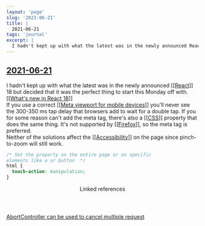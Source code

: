 ```yaml
---
layout: 'page'
slug: '2021-06-21'
title: |
  2021-06-21
tags: 'journal'
excerpt: |
  I hadn't kept up with what the latest was in the newly announced React 18 but decided that it was the perfect thing to start this Monday off with. What's new in React 18
---
```


<h2 class="text-3xl font-semibold mb-4"><a class="rounded-sm focus:outline-none focus:ring-2 focus:ring-offset-2 dark:focus:ring-offset-gray-900 dark:focus:ring-pink-400 focus:ring-pink-700" href="/journals/2021-06-21">2021-06-21</a></h2>

<div class="space-y-3">
<div class="element-block ml-0"><div class="flex-1">I hadn't kept up with what the latest was in the newly announced <a class="text-teal-700 dark:text-teal-400 rounded-sm group focus:outline-none focus:ring-2 focus:ring-offset-2 dark:focus:ring-offset-gray-900 dark:focus:ring-pink-400 focus:ring-pink-700" href="/pages/react"><span class="text-gray-300 dark:text-gray-500 group-hover:text-teal-900">[[</span>React<span class="text-gray-300 dark:text-gray-500 group-hover:text-teal-900">]]</span></a> 18 but decided that it was the perfect thing to start this Monday off with. <a class="text-teal-700 dark:text-teal-400 rounded-sm group focus:outline-none focus:ring-2 focus:ring-offset-2 dark:focus:ring-offset-gray-900 dark:focus:ring-pink-400 focus:ring-pink-700" href="/pages/whats-new-in-react-18"><span class="text-gray-300 dark:text-gray-500 group-hover:text-teal-900">[[</span>What's new in React 18<span class="text-gray-300 dark:text-gray-500 group-hover:text-teal-900">]]</span></a></div></div>

<div class="element-block ml-0"><div class="flex-1">If you use a correct <a class="text-teal-700 dark:text-teal-400 rounded-sm group focus:outline-none focus:ring-2 focus:ring-offset-2 dark:focus:ring-offset-gray-900 dark:focus:ring-pink-400 focus:ring-pink-700" href="/pages/meta-viewport-for-mobile-devices"><span class="text-gray-300 dark:text-gray-500 group-hover:text-teal-900">[[</span>Meta viewport for mobile devices<span class="text-gray-300 dark:text-gray-500 group-hover:text-teal-900">]]</span></a> you'll never see the 300-350 ms tap delay that browsers add to wait for a double tap. If you for some reason can't add the meta tag, there's also a <a class="text-teal-700 dark:text-teal-400 rounded-sm group focus:outline-none focus:ring-2 focus:ring-offset-2 dark:focus:ring-offset-gray-900 dark:focus:ring-pink-400 focus:ring-pink-700" href="/pages/css"><span class="text-gray-300 dark:text-gray-500 group-hover:text-teal-900">[[</span>CSS<span class="text-gray-300 dark:text-gray-500 group-hover:text-teal-900">]]</span></a> property that does the same thing. It's not supported by <a class="text-teal-700 dark:text-teal-400 rounded-sm group focus:outline-none focus:ring-2 focus:ring-offset-2 dark:focus:ring-offset-gray-900 dark:focus:ring-pink-400 focus:ring-pink-700" href="/pages/firefox"><span class="text-gray-300 dark:text-gray-500 group-hover:text-teal-900">[[</span>Firefox<span class="text-gray-300 dark:text-gray-500 group-hover:text-teal-900">]]</span></a>, so the meta tag is preferred.</div></div>

<div class="element-block ml-4"><div class="flex-1">Neither of the solutions affect the <a class="text-teal-700 dark:text-teal-400 rounded-sm group focus:outline-none focus:ring-2 focus:ring-offset-2 dark:focus:ring-offset-gray-900 dark:focus:ring-pink-400 focus:ring-pink-700" href="/pages/accessibility"><span class="text-gray-300 dark:text-gray-500 group-hover:text-teal-900">[[</span>Accessibility<span class="text-gray-300 dark:text-gray-500 group-hover:text-teal-900">]]</span></a> on the page since pinch-to-zoom will still work.</div></div>

<div class="element-block ml-4"><div class="flex-1">

```css
/* Set the property on the entire page or on specific
elements like a or button  */
html {
  touch-action: manipulation;
}
```

</div></div>


</div>


<section class="mt-8 space-y-2">
<header class="text-gray-500 dark:text-gray-400">Linked references</header>
<a class="block bg-gray-100 dark:bg-gray-700 p-4 rounded text-teal-700 dark:text-teal-400 focus:outline-none focus:ring-2 focus:ring-offset-2 dark:focus:ring-offset-gray-900 focus:ring-teal-700 dark:focus:ring-teal-400 hover:ring-2 hover:ring-offset-2 dark:hover:ring-offset-gray-900 dark:hover:ring-teal-400 hover:ring-teal-700" href="/pages/abortcontroller-can-be-used-to-cancel-multiple-request">AbortController can be used to cancel multiple request</a>
  </section>
